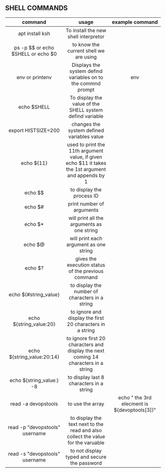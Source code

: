 ## SHELL COMMANDS


| command | usage | example command |
| :-----: | :-----: | :---: |
| apt install ksh | To install the new shell interpretor | |
| ps -p $$ or echo $SHELL or echo $0| to know the current shell we are using | |
| env or printenv | Displays the system defind variables on to the commnd prompt | env |
| echo $SHELL | To display the value of the SHELL system defind variable | |
| export HISTSIZE=200 | changes the system defined variables value | | 
| echo ${11} | used to print the 11th argument value, if given echo $11 it takes the 1st argument and appends by 1 | |
| echo $$ | to display the process ID | |
| echo $# | print number of arguments | |
| echo $* | will print all the arguments as one string | |
| echo $@ | will print each argument as one string | |
| echo $? | gives the execution status of the previous command | |
| echo ${#string_value} | to display the number of characters in a string | |
| echo ${string_value:20} | to ignore and display the first 20 characters in a string | |
| echo ${string_value:20:14} | to ignore first 20 characters and display the next coming 14 characters in a string | |
| echo ${string_value:} -8 | to display last 8 characters in a string | |
| read -a devopstools | to use the array | echo " the 3rd elecment is ${devoptools[3]}"| 
| read -p "devopstools" username | to display the text next to the read and also collect the value for the varuable | | 
| read -s "devopstools" username | to not display typed and secure the password| | 
